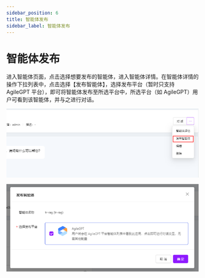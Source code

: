 ```yaml
---
sidebar_position: 6
title: 智能体发布
sidebar_label: 智能体发布
---
```


# 智能体发布

进入智能体页面，点击选择想要发布的智能体，进入智能体详情。在智能体详情的操作下拉列表中，点击选择【发布智能体】，选择发布平台（暂时只支持 AgileGPT 平台），即可将智能体发布至所选平台中，所选平台（如 AgileGPT）用户可看到该智能体，并与之进行对话。

![image-20240307163821748](images/image-20240307163821748.png)

![image-20240307163837647](images/image-20240307163837647.png)
